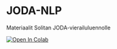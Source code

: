 # JODA-NLP
Materiaalit Solitan JODA-vierailuluennolle

[![Open In Colab](https://colab.research.google.com/assets/colab-badge.svg)](https://colab.research.google.com/github/TeemuMikkonen/JODA-NLP/blob/main/Solita_JODA.ipynb)
